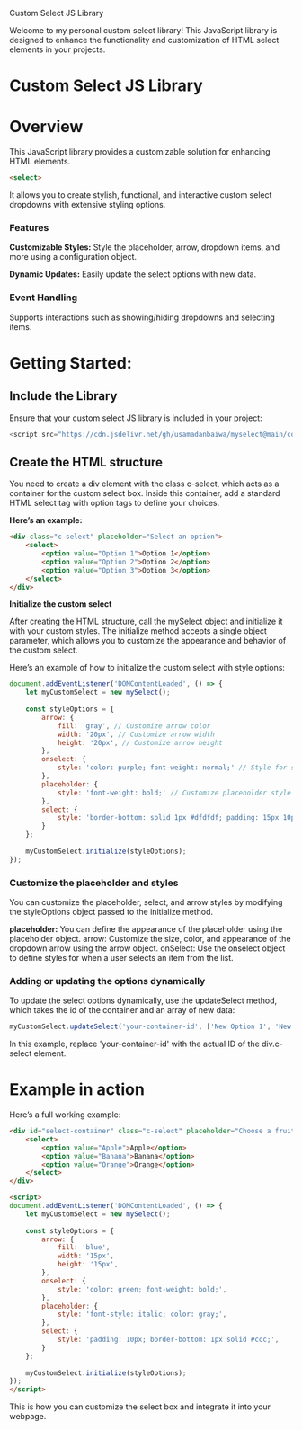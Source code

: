 Custom Select JS Library

Welcome to my personal custom select library! This JavaScript library is designed to enhance the functionality and customization of HTML select elements in your projects. 



# Custom Select JS Library

# Overview

This JavaScript library provides a customizable solution for enhancing HTML elements.
```html
<select>
```
It allows you to create stylish, functional, and interactive custom select dropdowns with extensive styling options.


### Features
**Customizable Styles:** Style the placeholder, arrow, dropdown items, and more using a configuration object.

**Dynamic Updates:** Easily update the select options with new data.

### Event Handling
Supports interactions such as showing/hiding dropdowns and selecting items.

# Getting Started:

## Include the Library

Ensure that your custom select JS library is included in your project:

```javascript
<script src="https://cdn.jsdelivr.net/gh/usamadanbaiwa/myselect@main/code/myselect.min.js"></script>

```

## Create the HTML structure

You need to create a div element with the class c-select, which acts as a container for the custom select box. Inside this container, add a standard HTML select tag with option tags to define your choices.

**Here’s an example:**

```html
<div class="c-select" placeholder="Select an option">
    <select>
        <option value="Option 1">Option 1</option>
        <option value="Option 2">Option 2</option>
        <option value="Option 3">Option 3</option>
    </select>
</div>
```

**Initialize the custom select** 

After creating the HTML structure, call the mySelect object and initialize it with your custom styles. The initialize method accepts a single object parameter, which allows you to customize the appearance and behavior of the custom select.

Here’s an example of how to initialize the custom select with style options:

```javascript
document.addEventListener('DOMContentLoaded', () => {
    let myCustomSelect = new mySelect();
    
    const styleOptions = {
        arrow: {
            fill: 'gray', // Customize arrow color
            width: '20px', // Customize arrow width
            height: '20px', // Customize arrow height
        },
        onselect: {
            style: 'color: purple; font-weight: normal;' // Style for selected value
        },
        placeholder: {
            style: 'font-weight: bold;' // Customize placeholder style
        },
        select: {
            style: 'border-bottom: solid 1px #dfdfdf; padding: 15px 10px;' // Style for the select items
        }
    };
    
    myCustomSelect.initialize(styleOptions);
});

```

### Customize the placeholder and styles
 You can customize the placeholder, select, and arrow styles by modifying the styleOptions object passed to the initialize method.

**placeholder:** You can define the appearance of the placeholder using the placeholder object.
arrow: Customize the size, color, and appearance of the dropdown arrow using the arrow object.
onSelect: Use the onselect object to define styles for when a user selects an item from the list.


### Adding or updating the options dynamically
To update the select options dynamically, use the updateSelect method, which takes the id of the container and an array of new data:

```javascript
myCustomSelect.updateSelect('your-container-id', ['New Option 1', 'New Option 2', 'New Option 3']);

```

In this example, replace 'your-container-id' with the actual ID of the div.c-select element.

# Example in action
Here’s a full working example:

```html
<div id="select-container" class="c-select" placeholder="Choose a fruit">
    <select>
        <option value="Apple">Apple</option>
        <option value="Banana">Banana</option>
        <option value="Orange">Orange</option>
    </select>
</div>

<script>
document.addEventListener('DOMContentLoaded', () => {
    let myCustomSelect = new mySelect();
    
    const styleOptions = {
        arrow: {
            fill: 'blue',
            width: '15px',
            height: '15px',
        },
        onselect: {
            style: 'color: green; font-weight: bold;',
        },
        placeholder: {
            style: 'font-style: italic; color: gray;',
        },
        select: {
            style: 'padding: 10px; border-bottom: 1px solid #ccc;',
        }
    };
    
    myCustomSelect.initialize(styleOptions);
});
</script>

```
This is how you can customize the select box and integrate it into your webpage.


